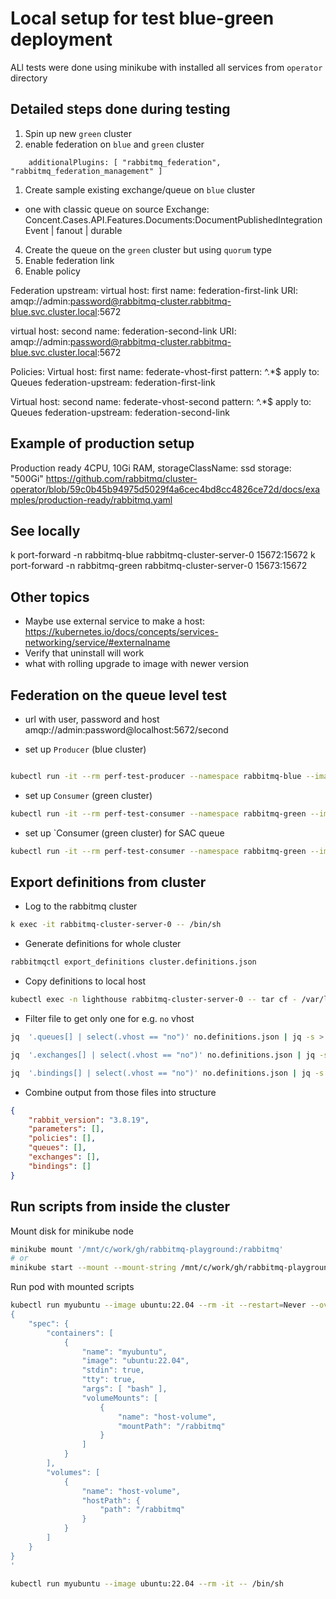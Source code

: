 # Local setup for test blue-green deployment

ALl tests were done using minikube with installed all services from `operator` directory

## Detailed steps done during testing
1. Spin up new `green` cluster
2. enable federation on `blue` and `green` cluster
```
    additionalPlugins: [ "rabbitmq_federation", "rabbitmq_federation_management" ]

```
1. Create sample existing exchange/queue on `blue` cluster  
  - one with classic queue on source
Exchange: Concent.Cases.API.Features.Documents:DocumentPublishedIntegrationEvent | fanout | durable

4. Create the queue on the `green` cluster but using `quorum` type
5. Enable federation link
6. Enable policy


Federation upstream:
virtual host:    first
name:            federation-first-link
URI:             amqp://admin:password@rabbitmq-cluster.rabbitmq-blue.svc.cluster.local:5672

virtual host:   second
name:           federation-second-link
URI:            amqp://admin:password@rabbitmq-cluster.rabbitmq-blue.svc.cluster.local:5672

Policies:
Virtual host:         first
name:                 federate-vhost-first
pattern:              ^.*$
apply to:             Queues
federation-upstream:  federation-first-link

Virtual host:         second
name:                 federate-vhost-second
pattern:              ^.*$
apply to:             Queues
federation-upstream:  federation-second-link


## Example of production setup
Production ready 4CPU, 10Gi RAM, storageClassName: ssd storage: "500Gi"
https://github.com/rabbitmq/cluster-operator/blob/59c0b45b94975d5029f4a6cec4bd8cc4826ce72d/docs/examples/production-ready/rabbitmq.yaml

## See locally

k port-forward -n rabbitmq-blue rabbitmq-cluster-server-0 15672:15672
k port-forward -n rabbitmq-green rabbitmq-cluster-server-0 15673:15672

## Other topics
- Maybe use external service to make a host:
https://kubernetes.io/docs/concepts/services-networking/service/#externalname
- Verify that uninstall will work
- what with rolling upgrade to image with newer version

## Federation on the queue level test

- url with user, password and host
amqp://admin:password@localhost:5672/second

- set up `Producer` (blue cluster)

```bash

kubectl run -it --rm perf-test-producer --namespace rabbitmq-blue --image=pivotalrabbitmq/perf-test:latest --restart=Never -- --uri amqp://admin:password@rabbitmq-cluster:5672/second --producers 1 --consumers 0 --autoack --size 1000 -f persistent --auto-delete false --queue Concent.Cases.API.Features.Import.Cases.ImportCaseIntegrationCommand_Execute --time 60
```

- set up `Consumer` (green cluster)
```bash
kubectl run -it --rm perf-test-consumer --namespace rabbitmq-green --image=pivotalrabbitmq/perf-test:latest --restart=Never -- --uri amqp://admin:password@rabbitmq-cluster:5672/second --producers 0 --consumers 2 --autoack --size 1000 --quorum-queue --queue Concent.Cases.API.Features.Import.Cases.ImportCaseIntegrationCommand_Execute --auto-delete false --time 120
```

- set up `Consumer (green cluster) for SAC queue
```bash
kubectl run -it --rm perf-test-consumer --namespace rabbitmq-green --image=pivotalrabbitmq/perf-test:latest --restart=Never -- --uri amqp://admin:password@rabbitmq-cluster:5672/second --producers 0 --consumers 1 --autoack --size 1000 --quorum-queue --queue-args x-single-active-consumer=true --queue Concent.Cases.API.Features.Import.Cases.ImportCaseSacIntegrationCommand_Execute --auto-delete false --time 120
```


## Export definitions from cluster

- Log to the rabbitmq cluster
```bash
k exec -it rabbitmq-cluster-server-0 -- /bin/sh
```

- Generate definitions for whole cluster

```bash
rabbitmqctl export_definitions cluster.definitions.json
```

- Copy definitions to local host

```bash
kubectl exec -n lighthouse rabbitmq-cluster-server-0 -- tar cf - /var/lib/rabbitmq/no.export.json | tar xf - -C .
```

- Filter file to get only one for e.g. `no` vhost

```bash
jq  '.queues[] | select(.vhost == "no")' no.definitions.json | jq -s > out-no.queues.json
```
```bash
jq  '.exchanges[] | select(.vhost == "no")' no.definitions.json | jq -s > out-no.exchanges.json
```
```bash
jq  '.bindings[] | select(.vhost == "no")' no.definitions.json | jq -s > out-no.bindings.json
```

- Combine output from those files into structure

```json
{
    "rabbit_version": "3.8.19",
    "parameters": [],
    "policies": [],
    "queues": [],
    "exchanges": [],
    "bindings": []
}
```

## Run scripts from inside the cluster

Mount disk for minikube node
```bash
minikube mount '/mnt/c/work/gh/rabbitmq-playground:/rabbitmq'
# or
minikube start --mount --mount-string /mnt/c/work/gh/rabbitmq-playground:/rabbitmq
```

Run pod with mounted scripts
```bash
kubectl run myubuntu --image ubuntu:22.04 --rm -it --restart=Never --overrides='
{
    "spec": {
        "containers": [
            {
                "name": "myubuntu",
                "image": "ubuntu:22.04",
                "stdin": true,
                "tty": true,
                "args": [ "bash" ],
                "volumeMounts": [
                    {
                        "name": "host-volume",
                        "mountPath": "/rabbitmq"
                    }
                ]
            }
        ],
        "volumes": [
            {
                "name": "host-volume",
                "hostPath": {
                    "path": "/rabbitmq"
                }
            }
        ]
    }
}
'
```


```bash
kubectl run myubuntu --image ubuntu:22.04 --rm -it -- /bin/sh
```